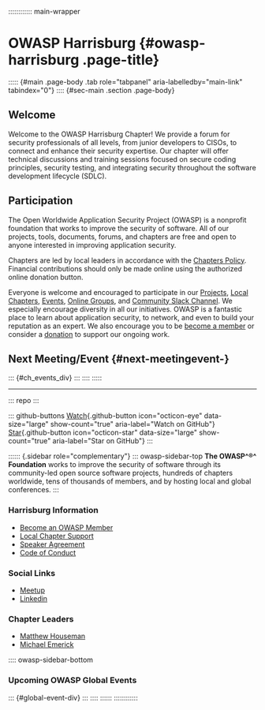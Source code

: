 :::::::::::: main-wrapper
# OWASP Harrisburg {#owasp-harrisburg .page-title}

::::: {#main .page-body .tab role="tabpanel" aria-labelledby="main-link" tabindex="0"}
:::: {#sec-main .section .page-body}
## Welcome

Welcome to the OWASP Harrisburg Chapter! We provide a forum for security
professionals of all levels, from junior developers to CISOs, to connect
and enhance their security expertise. Our chapter will offer technical
discussions and training sessions focused on secure coding principles,
security testing, and integrating security throughout the software
development lifecycle (SDLC).

## Participation

The Open Worldwide Application Security Project (OWASP) is a nonprofit
foundation that works to improve the security of software. All of our
projects, tools, documents, forums, and chapters are free and open to
anyone interested in improving application security.

Chapters are led by local leaders in accordance with the [Chapters
Policy](https://owasp.org/www-policy/operational/chapters). Financial
contributions should only be made online using the authorized online
donation button.

Everyone is welcome and encouraged to participate in our
[Projects](https://owasp.org/projects/), [Local
Chapters](https://owasp.org/chapters/),
[Events](https://owasp.org/events/), [Online
Groups](https://groups.google.com/a/owasp.com/), and [Community Slack
Channel](https://owasp.slack.com/). We especially encourage diversity in
all our initiatives. OWASP is a fantastic place to learn about
application security, to network, and even to build your reputation as
an expert. We also encourage you to be [become a
member](https://owasp.org/membership/) or consider a
[donation](https://owasp.org/donate/) to support our ongoing work.

## Next Meeting/Event {#next-meetingevent-}

::: {#ch_events_div}
:::
::::
:::::

------------------------------------------------------------------------

::: repo
:::

::: github-buttons
[Watch](https://github.com/owasp/www-chapter-harrisburg/subscription){.github-button
icon="octicon-eye" data-size="large" show-count="true"
aria-label="Watch on GitHub"}
[Star](https://github.com/owasp/www-chapter-harrisburg){.github-button
icon="octicon-star" data-size="large" show-count="true"
aria-label="Star on GitHub"}
:::

:::::: {.sidebar role="complementary"}
::: owasp-sidebar-top
**The OWASP^®^ Foundation** works to improve the security of software
through its community-led open source software projects, hundreds of
chapters worldwide, tens of thousands of members, and by hosting local
and global conferences.
:::

### Harrisburg Information

- [Become an OWASP Member](https://www.owasp.org/index.php/Membership)
- [Local Chapter Support](https://owasp.org/donate)
- [Speaker
  Agreement](https://owasp.org/www-policy/legal/speaker-agreement)
- [Code of
  Conduct](https://owasp.org/www-policy/operational/conferences-events.html)

### Social Links

- [Meetup](https://www.meetup.com/owasp-harrisburg/)
- [Linkedin](https://www.linkedin.com/groups/14607054)

### Chapter Leaders

- [Matthew
  Houseman](https://owasp.org/cdn-cgi/l/email-protection#2a474b5e5e424f5d0442455f594f474b446a455d4b595a0445584d)
- [Michael
  Emerick](https://owasp.org/cdn-cgi/l/email-protection#ff92969c979e9a93d19a929a8d969c94bf90889e8c8fd1908d98)

:::: owasp-sidebar-bottom
### Upcoming OWASP Global Events

::: {#global-event-div}
:::
::::
::::::
::::::::::::
